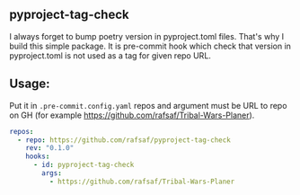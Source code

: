 ## pyproject-tag-check

I always forget to bump poetry version in pyproject.toml files. That's why I build this simple package. It is pre-commit hook which check that version in pyproject.toml is not used as a tag for given repo URL.

## Usage:


Put it in `.pre-commit.config.yaml` repos and argument must be URL to repo on GH (for example https://github.com/rafsaf/Tribal-Wars-Planer).

```yml
repos:
  - repo: https://github.com/rafsaf/pyproject-tag-check
    rev: "0.1.0"
    hooks:
      - id: pyproject-tag-check
        args:
          - https://github.com/rafsaf/Tribal-Wars-Planer

```

